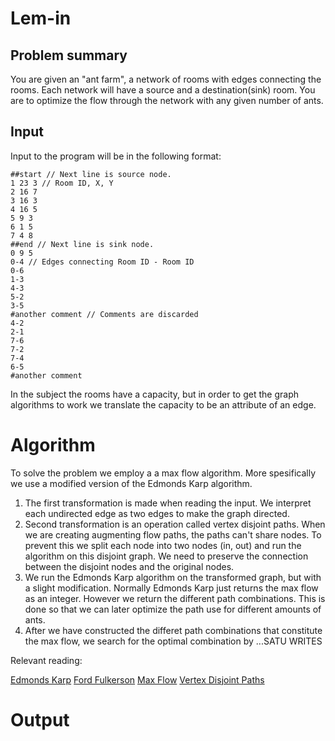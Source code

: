 # Lem-in

## Problem summary

You are given an "ant farm", a network of rooms with edges connecting the rooms. Each network
will have a source and a destination(sink) room. You are to optimize the flow
through the network with any given number of ants.

## Input

Input to the program will be in the following format:

```
##start // Next line is source node.
1 23 3 // Room ID, X, Y
2 16 7
3 16 3
4 16 5
5 9 3
6 1 5
7 4 8
##end // Next line is sink node.
0 9 5
0-4 // Edges connecting Room ID - Room ID
0-6
1-3
4-3
5-2
3-5
#another comment // Comments are discarded
4-2
2-1
7-6
7-2
7-4
6-5
#another comment
```

In the subject the rooms have a capacity, but in order to get the graph
algorithms to work we translate the capacity to be an attribute of an edge.

# Algorithm

To solve the problem we employ a a max flow algorithm. More spesifically we use
a modified version of the Edmonds Karp algorithm.

1. The first transformation is made when reading the input. We interpret each
   undirected edge as two edges to make the graph directed.
2. Second transformation is an operation called vertex disjoint paths. When we
   are creating augmenting flow paths, the paths can't share nodes. To prevent
   this we split each node into two nodes (in, out) and run the
   algorithm on this disjoint graph. We need to preserve the connection between
   the disjoint nodes and the original nodes.
3. We run the Edmonds Karp algorithm on the transformed graph, but with a slight
   modification. Normally Edmonds Karp just returns the max flow as an integer.
   However we return the different path combinations. This is done so that we
   can later optimize the path use for different amounts of ants.
4. After we have constructed the differet path combinations that constitute the
   max flow, we search for the optimal combination by ...SATU WRITES

Relevant reading:

[Edmonds Karp](https://en.wikipedia.org/wiki/Edmonds–Karp_algorithm)
[Ford Fulkerson](https://en.wikipedia.org/wiki/Ford–Fulkerson_algorithm)
[Max Flow](https://en.wikipedia.org/wiki/Maximum_flow_problem)
[Vertex Disjoint Paths](https://courses.helsinki.fi/sites/default/files/course-material/4671514/max-flow-reductions.pdf)

# Output


